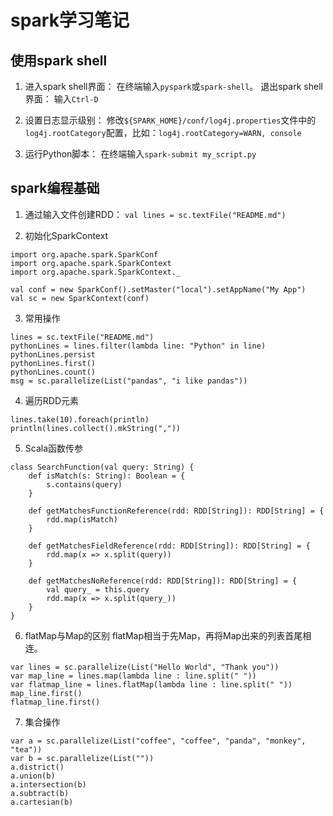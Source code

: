 # spark学习笔记

## 使用spark shell

1. 进入spark shell界面：
在终端输入`pyspark`或`spark-shell`。
退出spark shell界面：
输入`Ctrl-D`

2. 设置日志显示级别：
修改`${SPARK_HOME}/conf/log4j.properties`文件中的`log4j.rootCategory`配置，比如：`log4j.rootCategory=WARN, console`

3. 运行Python脚本：
在终端输入`spark-submit my_script.py`

## spark编程基础

1. 通过输入文件创建RDD：
`val lines = sc.textFile("README.md")`

2. 初始化SparkContext
```
import org.apache.spark.SparkConf
import org.apache.spark.SparkContext
import org.apache.spark.SparkContext._

val conf = new SparkConf().setMaster("local").setAppName("My App")
val sc = new SparkContext(conf)
```

3. 常用操作
```
lines = sc.textFile("README.md")
pythonLines = lines.filter(lambda line: "Python" in line)
pythonLines.persist
pythonLines.first()
pythonLines.count()
msg = sc.parallelize(List("pandas", "i like pandas"))
```

4. 遍历RDD元素
```
lines.take(10).foreach(println)
println(lines.collect().mkString(","))
```

5. Scala函数传参
```
class SearchFunction(val query: String) {
    def isMatch(s: String): Boolean = {
        s.contains(query)
    }

    def getMatchesFunctionReference(rdd: RDD[String]): RDD[String] = {
        rdd.map(isMatch)
    }

    def getMatchesFieldReference(rdd: RDD[String]): RDD[String] = {
        rdd.map(x => x.split(query))
    }

    def getMatchesNoReference(rdd: RDD[String]): RDD[String] = {
        val query_ = this.query
        rdd.map(x => x.split(query_))
    }
}
```

6. flatMap与Map的区别
flatMap相当于先Map，再将Map出来的列表首尾相连。
```
var lines = sc.parallelize(List("Hello World", "Thank you"))
var map_line = lines.map(lambda line : line.split(" "))
var flatmap_line = lines.flatMap(lambda line : line.split(" "))
map_line.first()
flatmap_line.first()
```

7. 集合操作
```
var a = sc.parallelize(List("coffee", "coffee", "panda", "monkey", "tea"))
var b = sc.parallelize(List(""))
a.district()
a.union(b)
a.intersection(b)
a.subtract(b)
a.cartesian(b)
```
